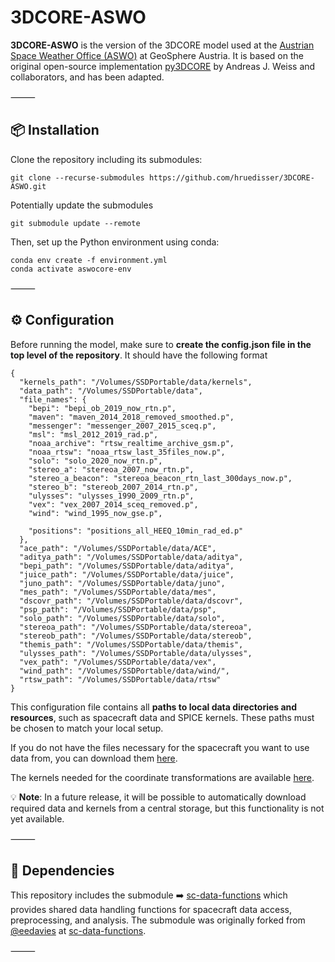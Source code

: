 # 3DCORE-ASWO

**3DCORE-ASWO** is the version of the 3DCORE model used at the [Austrian Space Weather Office (ASWO)](https://helioforecast.space) at GeoSphere Austria.
It is based on the original open-source implementation [py3DCORE](https://github.com/ajefweiss/py3DCORE) by Andreas J. Weiss and collaborators, and has been adapted.


⸻

## 📦 Installation

Clone the repository including its submodules:

```
git clone --recurse-submodules https://github.com/hruedisser/3DCORE-ASWO.git
```

Potentially update the submodules

```
git submodule update --remote
```

Then, set up the Python environment using conda:

```
conda env create -f environment.yml
conda activate aswocore-env
```


⸻

## ⚙️ Configuration

Before running the model, make sure to **create the config.json file in the top level of the repository**.
It should have the following format

```
{
  "kernels_path": "/Volumes/SSDPortable/data/kernels",
  "data_path": "/Volumes/SSDPortable/data",
  "file_names": {
    "bepi": "bepi_ob_2019_now_rtn.p",
    "maven": "maven_2014_2018_removed_smoothed.p",
    "messenger": "messenger_2007_2015_sceq.p",
    "msl": "msl_2012_2019_rad.p",
    "noaa_archive": "rtsw_realtime_archive_gsm.p",
    "noaa_rtsw": "noaa_rtsw_last_35files_now.p",
    "solo": "solo_2020_now_rtn.p",
    "stereo_a": "stereoa_2007_now_rtn.p",
    "stereo_a_beacon": "stereoa_beacon_rtn_last_300days_now.p",
    "stereo_b": "stereob_2007_2014_rtn.p",
    "ulysses": "ulysses_1990_2009_rtn.p",
    "vex": "vex_2007_2014_sceq_removed.p",
    "wind": "wind_1995_now_gse.p",
    
    "positions": "positions_all_HEEQ_10min_rad_ed.p"
  },
  "ace_path": "/Volumes/SSDPortable/data/ACE",
  "aditya_path": "/Volumes/SSDPortable/data/aditya",
  "bepi_path": "/Volumes/SSDPortable/data/aditya",
  "juice_path": "/Volumes/SSDPortable/data/juice",
  "juno_path": "/Volumes/SSDPortable/data/juno",
  "mes_path": "/Volumes/SSDPortable/data/mes",
  "dscovr_path": "/Volumes/SSDPortable/data/dscovr",
  "psp_path": "/Volumes/SSDPortable/data/psp",
  "solo_path": "/Volumes/SSDPortable/data/solo",
  "stereoa_path": "/Volumes/SSDPortable/data/stereoa",
  "stereob_path": "/Volumes/SSDPortable/data/stereob",
  "themis_path": "/Volumes/SSDPortable/data/themis",
  "ulysses_path": "/Volumes/SSDPortable/data/ulysses",
  "vex_path": "/Volumes/SSDPortable/data/vex",
  "wind_path": "/Volumes/SSDPortable/data/wind/",
  "rtsw_path": "/Volumes/SSDPortable/data/rtsw"
}
```

This configuration file contains all **paths to local data directories and resources**, such as spacecraft data and SPICE kernels. These paths must be chosen to match your local setup.

If you do not have the files necessary for the spacecraft you want to use data from, you can download them [here](https://figshare.com/articles/dataset/In_Situ_Data_for_https_github_com_hruedisser_3DCORE-ASWO/30343477/2).

The kernels needed for the coordinate transformations are available [here](https://figshare.com/articles/dataset/Kernels_for_https_github_com_hruedisser_sc-data-functions/30343831?file=58687090).

💡 **Note**: In a future release, it will be possible to automatically download required data and kernels from a central storage, but this functionality is not yet available.


⸻

## 🧩 Dependencies

This repository includes the submodule
➡️ [sc-data-functions](https://github.com/hruedisser/sc-data-functions)
which provides shared data handling functions for spacecraft data access, preprocessing, and analysis. The submodule was originally forked from [@eedavies](https://github.com/ee-davies/) at [sc-data-functions](https://github.com/ee-davies/sc-data-functions).

⸻